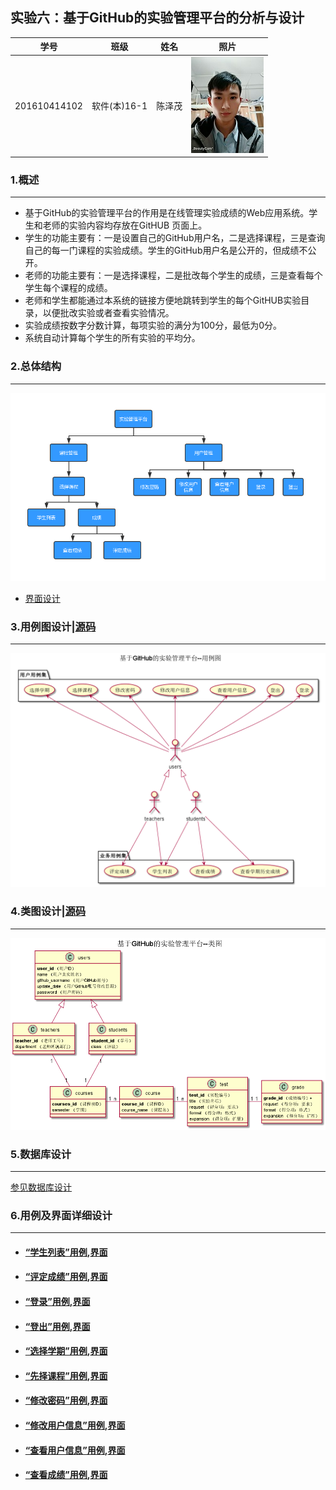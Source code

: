 ## 实验六：基于GitHub的实验管理平台的分析与设计
|学号|班级|姓名|照片|
|:-------:|:-------------: | :----------:|:---:|
|201610414102|软件(本)16-1|陈泽茂|![wo](../test1/wo.jpg)
### 1.概述
<hr>

- 基于GitHub的实验管理平台的作用是在线管理实验成绩的Web应用系统。学生和老师的实验内容均存放在GitHUB 页面上。
- 学生的功能主要有：一是设置自己的GitHub用户名，二是选择课程，三是查询自己的每一门课程的实验成绩。学生的GitHub用户名是公开的，但成绩不公开。
- 老师的功能主要有：一是选择课程，二是批改每个学生的成绩，三是查看每个学生每个课程的成绩。
- 老师和学生都能通过本系统的链接方便地跳转到学生的每个GitHUB实验目录，以便批改实验或者查看实验情况。
- 实验成绩按数字分数计算，每项实验的满分为100分，最低为0分。
- 系统自动计算每个学生的所有实验的平均分。
### 2.总体结构
<hr>

![实验管理平台](./images/实验管理平台.jpg)

- [界面设计](./ui/界面没设计)

### 3.用例图设计|[源码](./uml/用例图设计.puml)
<hr>

![用例图设计](./images/用例图设计.png)

### 4.类图设计|[源码](./uml/类图设计.puml)
<hr>

![类图设计](./images/类图设计.png)

### 5.数据库设计
<hr>

[参见数据库设计](./md/数据库设计.md)
### 6.用例及界面详细设计
<hr>

- #### [“学生列表”用例](./用例/学生列表.md),[界面](./ui/index.html)
- #### [“评定成绩”用例](./用例/评定成绩.md),[界面](./ui/index.html)
- #### [“登录”用例](./用例/登录.md),[界面](./ui/index.html)
- #### [“登出”用例](./用例/登出.md),[界面](./ui/index.html)
- #### [“选择学期”用例](./用例/选择学期.md),[界面](./ui/index.html)
- #### [“先择课程”用例](./用例/先择课程.md),[界面](./ui/index.html)
- #### [“修改密码”用例](./用例/修改密码.md),[界面](./ui/index.html)
- #### [“修改用户信息”用例](./用例/修改用户信息.md),[界面](./ui/index.html)
- #### [“查看用户信息”用例](./用例/查看用户信息.md),[界面](./ui/index.html)
- #### [“查看成绩”用例](./用例/查看成绩.md),[界面](./ui/index.html)



